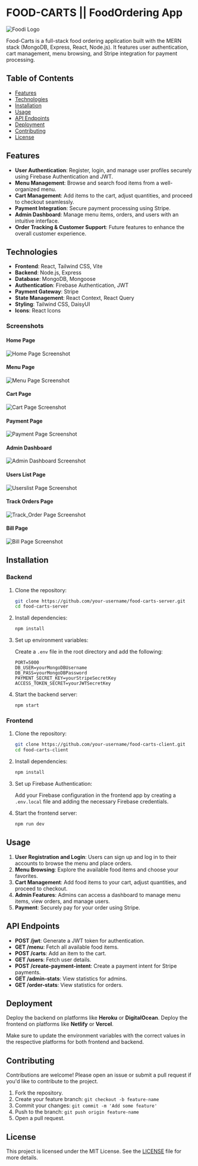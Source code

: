 # FOOD-CARTS || FoodOrdering App

![Foodi Logo](public/logo.png)

Food-Carts is a full-stack food ordering application built with the MERN stack (MongoDB, Express, React, Node.js). It features user authentication, cart management, menu browsing, and Stripe integration for payment processing.

## Table of Contents

- [Features](#features)
- [Technologies](#technologies)
- [Installation](#installation)
- [Usage](#usage)
- [API Endpoints](#api-endpoints)
- [Deployment](#deployment)
- [Contributing](#contributing)
- [License](#license)

## Features

- **User Authentication**: Register, login, and manage user profiles securely using Firebase Authentication and JWT.
- **Menu Management**: Browse and search food items from a well-organized menu.
- **Cart Management**: Add items to the cart, adjust quantities, and proceed to checkout seamlessly.
- **Payment Integration**: Secure payment processing using Stripe.
- **Admin Dashboard**: Manage menu items, orders, and users with an intuitive interface.
- **Order Tracking & Customer Support**: Future features to enhance the overall customer experience.

## Technologies

- **Frontend**: React, Tailwind CSS, Vite
- **Backend**: Node.js, Express
- **Database**: MongoDB, Mongoose
- **Authentication**: Firebase Authentication, JWT
- **Payment Gateway**: Stripe
- **State Management**: React Context, React Query
- **Styling**: Tailwind CSS, DaisyUI
- **Icons**: React Icons

### Screenshots

#### Home Page

![Home Page Screenshot](screenshots/home.png)

#### Menu Page

![Menu Page Screenshot](screenshots/menu.png)


#### Cart Page

![Cart Page Screenshot](screenshots/cart.png)

#### Payment Page

![Payment Page Screenshot](screenshots/payment.png)

#### Admin Dashboard

![Admin Dashboard Screenshot](screenshots/Admin_dashboard.png)


#### Users List Page

![Userslist Page Screenshot](screenshots/UsersList.png)


#### Track Orders Page

![Track_Order Page Screenshot](screenshots/Track_orders.png)



#### Bill Page

![Bill Page Screenshot](screenshots/Bill.png)


## Installation

### Backend

1. Clone the repository:

   ```bash
   git clone https://github.com/your-username/food-carts-server.git
   cd food-carts-server
   ```

2. Install dependencies:

   ```bash
   npm install
   ```

3. Set up environment variables:

   Create a `.env` file in the root directory and add the following:

   ```env
   PORT=5000
   DB_USER=yourMongoDBUsername
   DB_PASS=yourMongoDBPassword
   PAYMENT_SECRET_KEY=yourStripeSecretKey
   ACCESS_TOKEN_SECRET=yourJWTSecretKey
   ```

4. Start the backend server:

   ```bash
   npm start
   ```

### Frontend

1. Clone the repository:

   ```bash
   git clone https://github.com/your-username/food-carts-client.git
   cd food-carts-client
   ```

2. Install dependencies:

   ```bash
   npm install
   ```

3. Set up Firebase Authentication:

   Add your Firebase configuration in the frontend app by creating a `.env.local` file and adding the necessary Firebase credentials.

4. Start the frontend server:

   ```bash
   npm run dev
   ```

## Usage

1. **User Registration and Login**: Users can sign up and log in to their accounts to browse the menu and place orders.
2. **Menu Browsing**: Explore the available food items and choose your favorites.
3. **Cart Management**: Add food items to your cart, adjust quantities, and proceed to checkout.
4. **Admin Features**: Admins can access a dashboard to manage menu items, view orders, and manage users.
5. **Payment**: Securely pay for your order using Stripe.

## API Endpoints

- **POST /jwt**: Generate a JWT token for authentication.
- **GET /menu**: Fetch all available food items.
- **POST /carts**: Add an item to the cart.
- **GET /users**: Fetch user details.
- **POST /create-payment-intent**: Create a payment intent for Stripe payments.
- **GET /admin-stats**: View statistics for admins.
- **GET /order-stats**: View statistics for orders.

## Deployment

Deploy the backend on platforms like **Heroku** or **DigitalOcean**.
Deploy the frontend on platforms like **Netlify** or **Vercel**.

Make sure to update the environment variables with the correct values in the respective platforms for both frontend and backend.

## Contributing

Contributions are welcome! Please open an issue or submit a pull request if you'd like to contribute to the project.

1. Fork the repository.
2. Create your feature branch: `git checkout -b feature-name`
3. Commit your changes: `git commit -m 'Add some feature'`
4. Push to the branch: `git push origin feature-name`
5. Open a pull request.

## License

This project is licensed under the MIT License. See the [LICENSE](LICENSE) file for more details.
